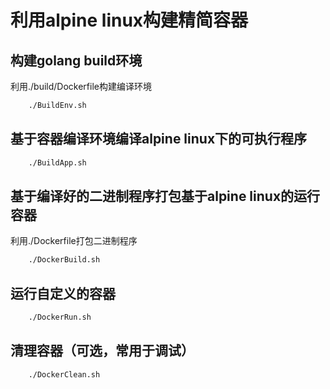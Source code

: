 # 利用alpine linux构建精简容器

## 构建golang build环境

利用./build/Dockerfile构建编译环境

```bash
    ./BuildEnv.sh
```

## 基于容器编译环境编译alpine linux下的可执行程序

```bash
    ./BuildApp.sh
```

## 基于编译好的二进制程序打包基于alpine linux的运行容器

利用./Dockerfile打包二进制程序

```bash
    ./DockerBuild.sh
```

## 运行自定义的容器

```bash
    ./DockerRun.sh
```

## 清理容器（可选，常用于调试）

```bash
    ./DockerClean.sh
```
